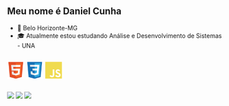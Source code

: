 ## Meu nome é Daniel Cunha
- 📍 Belo Horizonte-MG
- 🎓 Atualmente estou estudando Análise e Desenvolvimento de Sistemas - UNA

##

<img align="center" alt="daniel-html" height="40" largura="50" src="https://raw.githubusercontent.com/devicons/devicon/master/icons/html5/html5-original.svg"> <img align="center" alt="daniel-css" height="40" largura="50" src="https://raw.githubusercontent.com/devicons/devicon/master/icons/css3/css3-original.svg"> <img align="center" alt="daniel-js" height="40" largura="45" src="https://raw.githubusercontent.com/devicons/devicon/master/icons/javascript/javascript-plain.svg">

##

<a href="https://www.linkedin.com/in/daniel-o-cunha" target="_blank" rel="external"> <img src="https://img.shields.io/badge/LinkedIn-0077B5?style=for-the-badge&logo=linkedin&logoColor=white" target="_blank"></a>
<a href="https://www.instagram.com/dancunha13" target="_blank" rel="external"> <img src="https://img.shields.io/badge/Instagram-E4405F?style=for-the-badge&logo=instagram&logoColor=white" target="_blank"></a>
<a href="mailto:danieloliveirac99@gmail.com"> <img src="https://img.shields.io/badge/Gmail-D14836?style=for-the-badge&logo=gmail&logoColor=white" target="_blank"></a>
